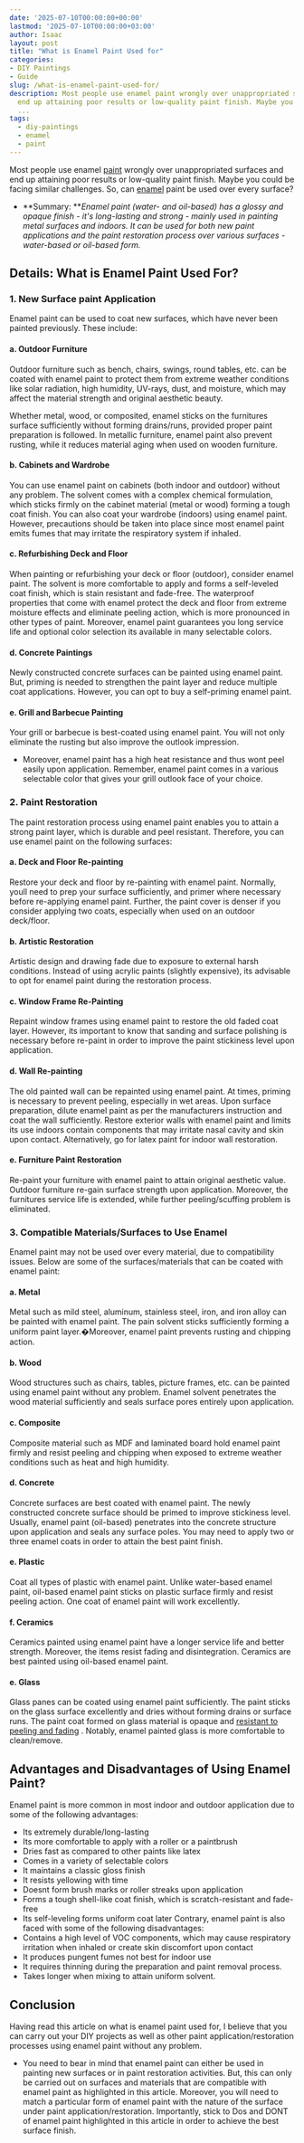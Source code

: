 ```yaml
---
date: '2025-07-10T00:00:00+00:00'
lastmod: '2025-07-10T00:00:00+03:00'
author: Isaac
layout: post
title: "What is Enamel Paint Used for"
categories:
- DIY Paintings
- Guide
slug: /what-is-enamel-paint-used-for/
description: Most people use enamel paint wrongly over unappropriated surfaces and
  end up attaining poor results or low-quality paint finish. Maybe you could be facing
  ...
tags: 
  - diy-paintings
  - enamel
  - paint
---
```

Most people use enamel [paint](/posts/airless-paint-sprayer-tips/) wrongly over unappropriated surfaces and end up attaining poor results or low-quality paint finish. Maybe you could be facing similar challenges. So, can [enamel](/posts/how-to-thin-enamel-paint/) paint be used over every surface?
- **Summary: ***Enamel paint (water- and oil-based) has a glossy and opaque finish - it's long-lasting and strong - mainly used in painting metal surfaces and indoors.*
*It can be used for both new paint applications and the paint restoration process over various surfaces - water-based or oil-based form.*
## Details: What is Enamel Paint Used For?
### 1. New Surface paint Application
Enamel paint can be used to coat new surfaces, which have never been painted previously. These include:
#### **a. Outdoor Furniture**
Outdoor furniture such as bench, chairs, swings, round tables, etc. can be coated with enamel paint to protect them from extreme weather conditions like solar radiation, high humidity, UV-rays, dust, and moisture, which may affect the material strength and original aesthetic beauty.

Whether metal, wood, or composited, enamel sticks on the furnitures surface sufficiently without forming drains/runs, provided proper paint preparation is followed.
In metallic furniture, enamel paint also prevent rusting, while it reduces material aging when used on wooden furniture.
#### **b. Cabinets and Wardrobe**
You can use enamel paint on cabinets (both indoor and outdoor) without any problem.
The solvent comes with a complex chemical formulation, which sticks firmly on the cabinet material (metal or wood) forming a tough coat finish.
You can also coat your wardrobe (indoors) using enamel paint. However, precautions should be taken into place since most enamel paint emits fumes that may irritate the respiratory system if inhaled.
#### **c. Refurbishing Deck and Floor**
When painting or refurbishing your deck or floor (outdoor), consider enamel paint.
The solvent is more comfortable to apply and forms a self-leveled coat finish, which is stain resistant and fade-free.
The waterproof properties that come with enamel protect the deck and floor from extreme moisture effects and eliminate peeling action, which is more pronounced in other types of paint.
Moreover, enamel paint guarantees you long service life and optional color selection  its available in many selectable colors.
#### **d. Concrete Paintings**
Newly constructed concrete surfaces can be painted using enamel paint.
But, priming is needed to strengthen the paint layer and reduce multiple coat applications. However, you can opt to buy a self-priming enamel paint.
#### **e. Grill and Barbecue Painting**
Your grill or barbecue is best-coated using enamel paint. You will not only eliminate the rusting but also improve the outlook impression.
- Moreover, enamel paint has a high heat resistance and thus wont peel easily upon application.
Remember, enamel paint comes in a various selectable color that gives your grill outlook face of your choice.
### 2. Paint Restoration
The paint restoration process using enamel paint enables you to attain a strong paint layer, which is durable and peel resistant.
Therefore, you can use enamel paint on the following surfaces:
#### **a. Deck and Floor Re-painting**
Restore your deck and floor by re-painting with enamel paint. Normally, youll need to prep your surface sufficiently, and primer where necessary before re-applying enamel paint.
Further, the paint cover is denser if you consider applying two coats, especially when used on an outdoor deck/floor.
#### **b. Artistic Restoration**
Artistic design and drawing fade due to exposure to external harsh conditions.
Instead of using acrylic paints (slightly expensive), its advisable to opt for enamel paint during the restoration process.
#### **c. Window Frame Re-Painting**
Repaint window frames using enamel paint to restore the old faded coat layer.
However, its important to know that sanding and surface polishing is necessary before re-paint in order to improve the paint stickiness level upon application.
#### **d. Wall Re-painting**
The old painted wall can be repainted using enamel paint. At times, priming is necessary to prevent peeling, especially in wet areas.
Upon surface preparation, dilute enamel paint as per the manufacturers instruction and coat the wall sufficiently.
Restore exterior walls with enamel paint and limits its use indoors  contain components that may irritate nasal cavity and skin upon contact. Alternatively, go for latex paint for indoor wall restoration.
#### **e. Furniture Paint Restoration**
Re-paint
your furniture
with enamel paint to attain original aesthetic value.
Outdoor furniture re-gain surface strength upon application. Moreover, the furnitures service life is extended, while further peeling/scuffing problem is eliminated.
### 3. Compatible Materials/Surfaces to Use Enamel
Enamel paint may not be used over every material, due to compatibility issues. Below are some of the surfaces/materials that can be coated with enamel paint:
#### **a. Metal**
Metal such as mild steel, aluminum, stainless steel, iron, and iron alloy can be painted with enamel paint.
The pain solvent sticks sufficiently forming a uniform paint layer.�Moreover, enamel paint prevents rusting and chipping action.
#### **b. Wood**
Wood structures such as chairs, tables, picture frames, etc. can be painted using enamel paint without any problem.
Enamel solvent penetrates the wood material sufficiently and seals surface pores entirely upon application.
#### **c. Composite**
Composite material such as MDF and laminated board hold enamel paint firmly and resist peeling and chipping when exposed to extreme weather conditions such as heat and high humidity.
#### **d. Concrete**
Concrete surfaces are best coated with enamel paint. The newly constructed concrete surface should be primed to improve stickiness level.
Usually, enamel paint (oil-based) penetrates into the concrete structure upon application and seals any surface poles.
You may need to apply two or three enamel coats in order to attain the best paint finish.
#### **e. Plastic**
Coat all types of plastic with enamel paint. Unlike water-based enamel paint, oil-based enamel paint sticks on plastic surface firmly and resist peeling action.
One coat of enamel paint will work excellently.
#### **f. Ceramics**
Ceramics painted using enamel paint have a longer service life and better strength.
Moreover, the items resist fading and disintegration. Ceramics are best painted using oil-based enamel paint.
#### **e. Glass**
Glass panes can be coated using enamel paint sufficiently. The paint sticks on the glass surface excellently and dries without forming drains or surface runs.
The paint coat formed on glass material is opaque and
[resistant to peeling and fading](https://pestpolicy.com/mildew-resistant-paints/)
. Notably, enamel painted glass is more comfortable to clean/remove.
## Advantages and Disadvantages of Using Enamel Paint?
Enamel paint is more common in most indoor and outdoor application due to some of the following advantages:
- Its extremely durable/long-lasting
- Its more comfortable to apply with a roller or a paintbrush
- Dries fast as compared to other paints like latex
- Comes in a variety of selectable colors
- It maintains a classic gloss finish
- It resists yellowing with time
- Doesnt form brush marks or roller streaks upon application
- Forms a tough shell-like coat finish, which is scratch-resistant and fade-free
- Its self-leveling  forms uniform coat later
Contrary, enamel paint is also faced with some of the following disadvantages:
- Contains a high level of VOC components, which may cause respiratory irritation when inhaled or create skin discomfort upon contact
- It produces pungent fumes  not best for indoor use
- It requires thinning during the preparation and paint removal process.
- Takes longer when mixing to attain uniform solvent.
## Conclusion
Having read this article on what is enamel paint used for, I believe that you can carry out your DIY projects as well as other paint application/restoration processes using enamel paint without any problem.
- You need to bear in mind that enamel paint can either be used in painting new surfaces or in paint restoration activities. But, this can only be carried out on surfaces and materials that are compatible with enamel paint as highlighted in this article.
Moreover, you will need to match a particular form of enamel paint with the nature of the surface under paint application/restoration. Importantly, stick to Dos and DONT of enamel paint highlighted in this article in order to achieve the best surface finish.
